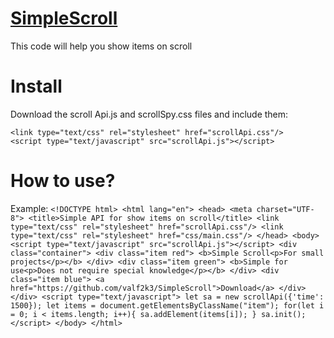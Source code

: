 # [SimpleScroll](https://valf2k3.github.io/SimpleScroll)
 This code will help you show items on scroll

# Install
Download the scroll Api.js and scrollSpy.css files and include them:
```
<link type="text/css" rel="stylesheet" href="scrollApi.css"/>
<script type="text/javascript" src="scrollApi.js"></script>
```

# How to use?
Example:
`
    <!DOCTYPE html>
    <html lang="en">
    <head>
        <meta charset="UTF-8">
        <title>Simple API for show items on scroll</title>
        <link type="text/css" rel="stylesheet" href="scrollApi.css"/>
        <link type="text/css" rel="stylesheet" href="css/main.css"/>
    </head>
    <body>
        <script type="text/javascript" src="scrollApi.js"></script>
        <div class="container">
            <div class="item red">
                <b>Simple Scroll<p>For small projects</p></b>
            </div>
            <div class="item green">
                <b>Simple for use<p>Does not require special knowledge</p></b>
            </div>
            <div class="item blue">
                <a href="https://github.com/valf2k3/SimpleScroll">Download</a>
            </div>
        </div>
        <script type="text/javascript">
            let sa = new scrollApi({'time': 1500});
            let items = document.getElementsByClassName("item");
            for(let i = 0; i < items.length; i++){
                sa.addElement(items[i]);
            }
            sa.init();
        </script>
    </body>
    </html>
`
